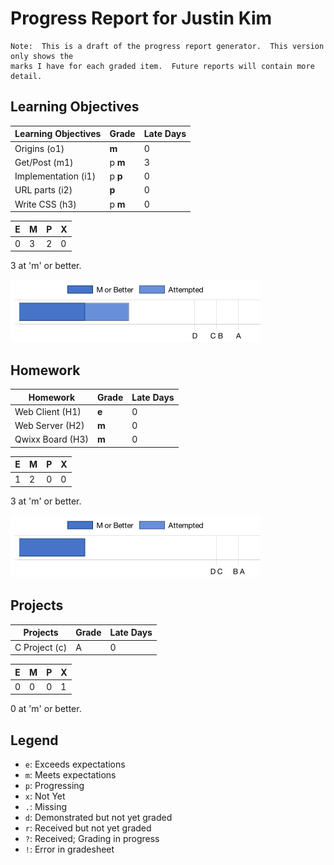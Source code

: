 # Progress Report for Justin Kim
    Note:  This is a draft of the progress report generator.  This version only shows the
    marks I have for each graded item.  Future reports will contain more detail.
## Learning Objectives
|Learning Objectives|Grade|Late Days|
|------|-------|-------|
|Origins (o1)|**m**|0|
|Get/Post (m1)|p **m**|3|
|Implementation (i1)|p **p**|0|
|URL parts (i2)|**p**|0|
|Write CSS (h3)|p **m**|0|

|E|M|P|X|
|------|-------|-------|-------|
|0|3|2|0|

3 at 'm' or better.

![Learning Objectives](LearningObjectives.png)

## Homework
|Homework|Grade|Late Days|
|------|-------|-------|
|Web Client (H1)|**e**|0|
|Web Server (H2)|**m**|0|
|Qwixx Board (H3)|**m**|0|

|E|M|P|X|
|------|-------|-------|-------|
|1|2|0|0|

3 at 'm' or better.

![Homework](Homework.png)

## Projects
|Projects|Grade|Late Days|
|------|-------|-------|
|C Project (c)|A|0|

|E|M|P|X|
|------|-------|-------|-------|
|0|0|0|1|

0 at 'm' or better.


## Legend 
* `e`: Exceeds expectations
* `m`: Meets expectations
* `p`: Progressing
* `x`: Not Yet
* `.`: Missing
* `d`: Demonstrated but not yet graded
* `r`: Received but not yet graded
* `?`: Received; Grading in progress
* `!`: Error in gradesheet
